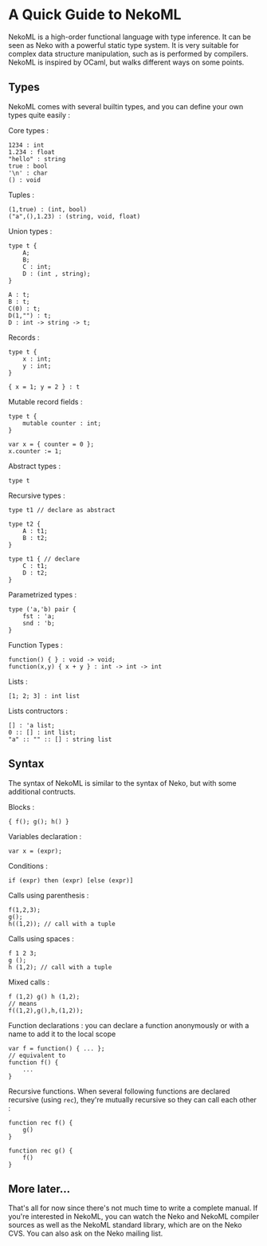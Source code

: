 # A Quick Guide to NekoML

NekoML is a high-order functional language with type inference. It can be seen as Neko with a powerful static type system. It is very suitable for complex data structure manipulation, such as is performed by compilers. NekoML is inspired by OCaml, but walks different ways on some points.

## Types

NekoML comes with several builtin types, and you can define your own types quite easily :

Core types :

```nekoml
1234 : int
1.234 : float
"hello" : string
true : bool
'\n' : char
() : void
```

Tuples :

```nekoml
(1,true) : (int, bool)
("a",(),1.23) : (string, void, float)
```

Union types :

```nekoml
type t {
	A;
	B;
	C : int;
	D : (int , string);
}

A : t;
B : t;
C(0) : t;
D(1,"") : t;
D : int -> string -> t;
```

Records :

```nekoml
type t {
	x : int;
	y : int;
}

{ x = 1; y = 2 } : t
```

Mutable record fields :

```nekoml
type t {
	mutable counter : int;
}

var x = { counter = 0 };
x.counter := 1;
```

Abstract types :

```nekoml
type t
```

Recursive types :

```nekoml
type t1 // declare as abstract

type t2 {
	A : t1;
	B : t2;
}

type t1 { // declare
	C : t1;
	D : t2;
}
```

Parametrized types :

```nekoml
type ('a,'b) pair {
	fst : 'a;
	snd : 'b;
}
```

Function Types :

```nekoml
function() { } : void -> void;
function(x,y) { x + y } : int -> int -> int
```

Lists :

```nekoml
[1; 2; 3] : int list
```

Lists contructors :

```nekoml
[] : 'a list;
0 :: [] : int list;
"a" :: "" :: [] : string list
```

## Syntax

The syntax of NekoML is similar to the syntax of Neko, but with some additional contructs.

Blocks :

```nekoml
{ f(); g(); h() }
```

Variables declaration :

```nekoml
var x = (expr);
```

Conditions :

```nekoml
if (expr) then (expr) [else (expr)]
```

Calls using parenthesis :

```nekoml
f(1,2,3);
g();
h((1,2)); // call with a tuple
```

Calls using spaces :

```nekoml
f 1 2 3;
g ();
h (1,2); // call with a tuple
```

Mixed calls :

```nekoml
f (1,2) g() h (1,2);
// means
f((1,2),g(),h,(1,2));
```

Function declarations : you can declare a function anonymously or with a name to add it to the local scope

```nekoml
var f = function() { ... };
// equivalent to
function f() {
	...
}
```

Recursive functions. When several following functions are declared recursive (using `rec`), they're mutually recursive so they can call each other :

```nekoml
function rec f() {
	g()
}

function rec g() {
	f()
}
```


## More later...

That's all for now since there's not much time to write a complete manual. If you're interested in NekoML, you can watch the Neko and NekoML compiler sources as well as the NekoML standard library, which are on the Neko CVS. You can also ask on the Neko mailing list.
